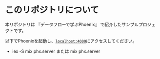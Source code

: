 # このリポジトリについて

本リポジトリは 『データフローで学ぶPhoenix』 で紹介したサンプルプロジェクトです。

以下でPhoenixを起動し、[`localhost:4000`](http://localhost:4000)にアクセスしてください。

* iex -S mix phx.server または mix phx.server
